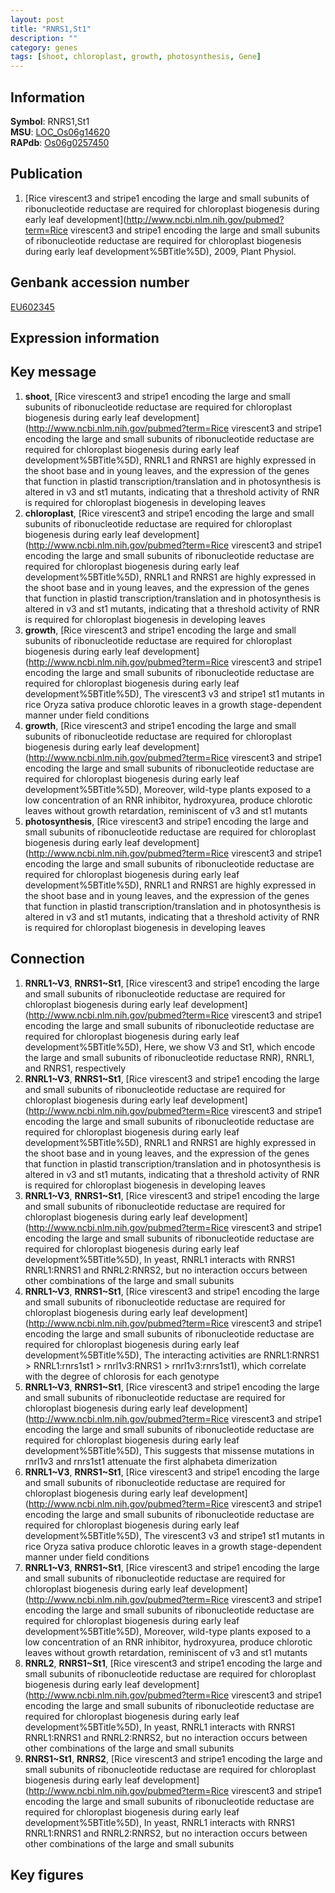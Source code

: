 ```yaml
---
layout: post
title: "RNRS1,St1"
description: ""
category: genes
tags: [shoot, chloroplast, growth, photosynthesis, Gene]
---
```


## Information
__Symbol__: RNRS1,St1  
__MSU__: [LOC_Os06g14620](http://rice.plantbiology.msu.edu/cgi-bin/ORF_infopage.cgi?orf=LOC_Os06g14620)  
__RAPdb__: [Os06g0257450](http://rapdb.dna.affrc.go.jp/viewer/gbrowse_details/irgsp1?name=Os06g0257450)  

## Publication
1. [Rice virescent3 and stripe1 encoding the large and small subunits of ribonucleotide reductase are required for chloroplast biogenesis during early leaf development](http://www.ncbi.nlm.nih.gov/pubmed?term=Rice virescent3 and stripe1 encoding the large and small subunits of ribonucleotide reductase are required for chloroplast biogenesis during early leaf development%5BTitle%5D), 2009, Plant Physiol.

## Genbank accession number
[EU602345](http://www.ncbi.nlm.nih.gov/nuccore/EU602345)  

## Expression information

## Key message
1. __shoot__, [Rice virescent3 and stripe1 encoding the large and small subunits of ribonucleotide reductase are required for chloroplast biogenesis during early leaf development](http://www.ncbi.nlm.nih.gov/pubmed?term=Rice virescent3 and stripe1 encoding the large and small subunits of ribonucleotide reductase are required for chloroplast biogenesis during early leaf development%5BTitle%5D),  RNRL1 and RNRS1 are highly expressed in the shoot base and in young leaves, and the expression of the genes that function in plastid transcription/translation and in photosynthesis is altered in v3 and st1 mutants, indicating that a threshold activity of RNR is required for chloroplast biogenesis in developing leaves
2. __chloroplast__, [Rice virescent3 and stripe1 encoding the large and small subunits of ribonucleotide reductase are required for chloroplast biogenesis during early leaf development](http://www.ncbi.nlm.nih.gov/pubmed?term=Rice virescent3 and stripe1 encoding the large and small subunits of ribonucleotide reductase are required for chloroplast biogenesis during early leaf development%5BTitle%5D),  RNRL1 and RNRS1 are highly expressed in the shoot base and in young leaves, and the expression of the genes that function in plastid transcription/translation and in photosynthesis is altered in v3 and st1 mutants, indicating that a threshold activity of RNR is required for chloroplast biogenesis in developing leaves
3. __growth__, [Rice virescent3 and stripe1 encoding the large and small subunits of ribonucleotide reductase are required for chloroplast biogenesis during early leaf development](http://www.ncbi.nlm.nih.gov/pubmed?term=Rice virescent3 and stripe1 encoding the large and small subunits of ribonucleotide reductase are required for chloroplast biogenesis during early leaf development%5BTitle%5D), The virescent3 v3 and stripe1 st1 mutants in rice Oryza sativa produce chlorotic leaves in a growth stage-dependent manner under field conditions
4. __growth__, [Rice virescent3 and stripe1 encoding the large and small subunits of ribonucleotide reductase are required for chloroplast biogenesis during early leaf development](http://www.ncbi.nlm.nih.gov/pubmed?term=Rice virescent3 and stripe1 encoding the large and small subunits of ribonucleotide reductase are required for chloroplast biogenesis during early leaf development%5BTitle%5D),  Moreover, wild-type plants exposed to a low concentration of an RNR inhibitor, hydroxyurea, produce chlorotic leaves without growth retardation, reminiscent of v3 and st1 mutants
5. __photosynthesis__, [Rice virescent3 and stripe1 encoding the large and small subunits of ribonucleotide reductase are required for chloroplast biogenesis during early leaf development](http://www.ncbi.nlm.nih.gov/pubmed?term=Rice virescent3 and stripe1 encoding the large and small subunits of ribonucleotide reductase are required for chloroplast biogenesis during early leaf development%5BTitle%5D),  RNRL1 and RNRS1 are highly expressed in the shoot base and in young leaves, and the expression of the genes that function in plastid transcription/translation and in photosynthesis is altered in v3 and st1 mutants, indicating that a threshold activity of RNR is required for chloroplast biogenesis in developing leaves

## Connection
1. __RNRL1~V3__, __RNRS1~St1__, [Rice virescent3 and stripe1 encoding the large and small subunits of ribonucleotide reductase are required for chloroplast biogenesis during early leaf development](http://www.ncbi.nlm.nih.gov/pubmed?term=Rice virescent3 and stripe1 encoding the large and small subunits of ribonucleotide reductase are required for chloroplast biogenesis during early leaf development%5BTitle%5D),  Here, we show V3 and St1, which encode the large and small subunits of ribonucleotide reductase RNR), RNRL1, and RNRS1, respectively
2. __RNRL1~V3__, __RNRS1~St1__, [Rice virescent3 and stripe1 encoding the large and small subunits of ribonucleotide reductase are required for chloroplast biogenesis during early leaf development](http://www.ncbi.nlm.nih.gov/pubmed?term=Rice virescent3 and stripe1 encoding the large and small subunits of ribonucleotide reductase are required for chloroplast biogenesis during early leaf development%5BTitle%5D),  RNRL1 and RNRS1 are highly expressed in the shoot base and in young leaves, and the expression of the genes that function in plastid transcription/translation and in photosynthesis is altered in v3 and st1 mutants, indicating that a threshold activity of RNR is required for chloroplast biogenesis in developing leaves
3. __RNRL1~V3__, __RNRS1~St1__, [Rice virescent3 and stripe1 encoding the large and small subunits of ribonucleotide reductase are required for chloroplast biogenesis during early leaf development](http://www.ncbi.nlm.nih.gov/pubmed?term=Rice virescent3 and stripe1 encoding the large and small subunits of ribonucleotide reductase are required for chloroplast biogenesis during early leaf development%5BTitle%5D),  In yeast, RNRL1 interacts with RNRS1 RNRL1:RNRS1 and RNRL2:RNRS2, but no interaction occurs between other combinations of the large and small subunits
4. __RNRL1~V3__, __RNRS1~St1__, [Rice virescent3 and stripe1 encoding the large and small subunits of ribonucleotide reductase are required for chloroplast biogenesis during early leaf development](http://www.ncbi.nlm.nih.gov/pubmed?term=Rice virescent3 and stripe1 encoding the large and small subunits of ribonucleotide reductase are required for chloroplast biogenesis during early leaf development%5BTitle%5D),  The interacting activities are RNRL1:RNRS1 > RNRL1:rnrs1st1 > rnrl1v3:RNRS1 > rnrl1v3:rnrs1st1), which correlate with the degree of chlorosis for each genotype
5. __RNRL1~V3__, __RNRS1~St1__, [Rice virescent3 and stripe1 encoding the large and small subunits of ribonucleotide reductase are required for chloroplast biogenesis during early leaf development](http://www.ncbi.nlm.nih.gov/pubmed?term=Rice virescent3 and stripe1 encoding the large and small subunits of ribonucleotide reductase are required for chloroplast biogenesis during early leaf development%5BTitle%5D),  This suggests that missense mutations in rnrl1v3 and rnrs1st1 attenuate the first alphabeta dimerization
6. __RNRL1~V3__, __RNRS1~St1__, [Rice virescent3 and stripe1 encoding the large and small subunits of ribonucleotide reductase are required for chloroplast biogenesis during early leaf development](http://www.ncbi.nlm.nih.gov/pubmed?term=Rice virescent3 and stripe1 encoding the large and small subunits of ribonucleotide reductase are required for chloroplast biogenesis during early leaf development%5BTitle%5D), The virescent3 v3 and stripe1 st1 mutants in rice Oryza sativa produce chlorotic leaves in a growth stage-dependent manner under field conditions
7. __RNRL1~V3__, __RNRS1~St1__, [Rice virescent3 and stripe1 encoding the large and small subunits of ribonucleotide reductase are required for chloroplast biogenesis during early leaf development](http://www.ncbi.nlm.nih.gov/pubmed?term=Rice virescent3 and stripe1 encoding the large and small subunits of ribonucleotide reductase are required for chloroplast biogenesis during early leaf development%5BTitle%5D),  Moreover, wild-type plants exposed to a low concentration of an RNR inhibitor, hydroxyurea, produce chlorotic leaves without growth retardation, reminiscent of v3 and st1 mutants
8. __RNRL2__, __RNRS1~St1__, [Rice virescent3 and stripe1 encoding the large and small subunits of ribonucleotide reductase are required for chloroplast biogenesis during early leaf development](http://www.ncbi.nlm.nih.gov/pubmed?term=Rice virescent3 and stripe1 encoding the large and small subunits of ribonucleotide reductase are required for chloroplast biogenesis during early leaf development%5BTitle%5D),  In yeast, RNRL1 interacts with RNRS1 RNRL1:RNRS1 and RNRL2:RNRS2, but no interaction occurs between other combinations of the large and small subunits
9. __RNRS1~St1__, __RNRS2__, [Rice virescent3 and stripe1 encoding the large and small subunits of ribonucleotide reductase are required for chloroplast biogenesis during early leaf development](http://www.ncbi.nlm.nih.gov/pubmed?term=Rice virescent3 and stripe1 encoding the large and small subunits of ribonucleotide reductase are required for chloroplast biogenesis during early leaf development%5BTitle%5D),  In yeast, RNRL1 interacts with RNRS1 RNRL1:RNRS1 and RNRL2:RNRS2, but no interaction occurs between other combinations of the large and small subunits

## Key figures


